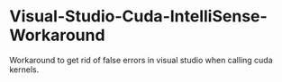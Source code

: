 # Visual-Studio-Cuda-IntelliSense-Workaround
Workaround to get rid of false errors in visual studio when calling cuda kernels.
